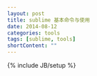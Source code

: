 ```yaml
---
layout: post
title: sublime 基本命令与使用
date: 2014-08-12
categories: tools
tags: [sublime, tools]
shortContent: ""
---
```

{% include JB/setup %}

